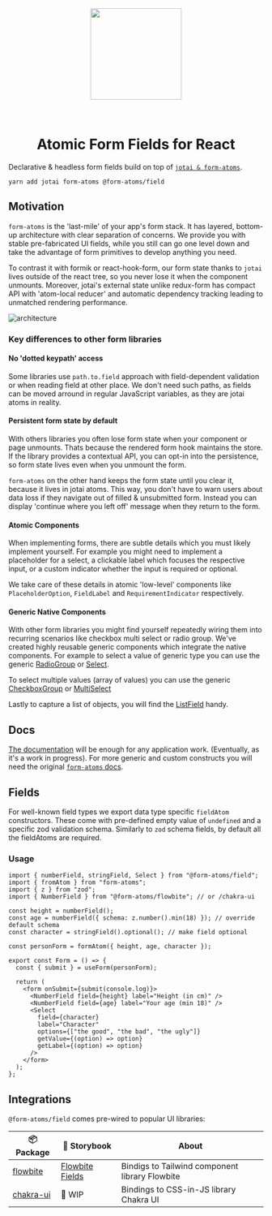 <div align="center">
  <img width="180" style="margin: 32px" src="./form-atoms-field.svg">
  <h1>Atomic Form Fields for React</h1>
</div>

Declarative & headless form fields build on top of [`jotai & form-atoms`](https://github.com/jaredLunde/form-atoms).

```
yarn add jotai form-atoms @form-atoms/field
```

## Motivation

`form-atoms` is the 'last-mile' of your app's form stack. It has layered, bottom-up architecture with clear separation of concerns.
We provide you with stable pre-fabricated UI fields, while you still can go one level down and take the advantage of form primitives to develop anything you need.

To contrast it with formik or react-hook-form, our form state thanks to `jotai` lives outside of the react tree, so you never lose it when the component unmounts.
Moreover, jotai's external state unlike redux-form has compact API with 'atom-local reducer' and automatic dependency tracking leading to unmatched rendering performance.

![architecture](./architecture.png)

### Key differences to other form libraries

#### No 'dotted keypath' access

Some libraries use `path.to.field` approach with field-dependent validation or when reading field at other place. We don't need such paths, as fields can be moved arround in regular JavaScript variables, as they are jotai atoms in reality.

#### Persistent form state by default

With others libraries you often lose form state when your component or page unmounts. Thats because the rendered form hook maintains the store. If the library provides a contextual API, you can opt-in into the persistence, so form state lives even when you unmount the form.

`form-atoms` on the other hand keeps the form state until you clear it, because it lives in jotai atoms. This way, you don't have to warn users about data loss if they navigate out of filled & unsubmitted form. Instead you can display 'continue where you left off' message when they return to the form.

#### Atomic Components

When implementing forms, there are subtle details which you must likely implement yourself. For example you might need to implement a placeholder for a select,
a clickable label which focuses the respective input, or a custom indicator whether the input is required or optional.

We take care of these details in atomic 'low-level' components like `PlaceholderOption`, `FieldLabel` and `RequirementIndicator` respectively.

#### Generic Native Components

With other form libraries you might find yourself repeatedly wiring them into recurring scenarios like checkbox multi select or radio group.
We've created highly reusable generic components which integrate the native components.
For example to select a value of generic type you can use the generic [RadioGroup](https://form-atoms.github.io/field/?path=/docs/components-radiogroup--docs) or [Select](https://form-atoms.github.io/field/?path=/docs/components-select--docs).

To select multiple values (array of values) you can use the generic [CheckboxGroup](https://form-atoms.github.io/field/?path=/docs/components-checkboxgroup--docs) or [MultiSelect](https://form-atoms.github.io/field/?path=/docs/components-multiselect--docs)

Lastly to capture a list of objects, you will find the [ListField](https://form-atoms.github.io/field/?path=/docs/components-listfield--docs) handy.

## Docs

[The documentation](https://form-atoms.github.io/field/) will be enough for any application work. (Eventually, as it's a work in progress).
For more generic and custom constructs you will need the original [`form-atoms` docs](https://github.com/jaredLunde/form-atoms).

## Fields

For well-known field types we export data type specific `fieldAtom` constructors. These come with
pre-defined empty value of `undefined` and a specific zod validation schema.
Similarly to `zod` schema fields, by default all the fieldAtoms are required.

### Usage

```tsx
import { numberField, stringField, Select } from "@form-atoms/field";
import { fromAtom } from "form-atoms";
import { z } from "zod";
import { NumberField } from "@form-atoms/flowbite"; // or /chakra-ui

const height = numberField();
const age = numberField({ schema: z.number().min(18) }); // override default schema
const character = stringField().optional(); // make field optional

const personForm = formAtom({ height, age, character });

export const Form = () => {
  const { submit } = useForm(personForm);

  return (
    <form onSubmit={submit(console.log)}>
      <NumberField field={height} label="Height (in cm)" />
      <NumberField field={age} label="Your age (min 18)" />
      <Select
        field={character}
        label="Character"
        options={["the good", "the bad", "the ugly"]}
        getValue={(option) => option}
        getLabel={(option) => option}
      />
    </form>
  );
};
```

## Integrations

`@form-atoms/field` comes pre-wired to popular UI libraries:

| 📦Package                                            | 🎨 Storybook                                              | About                                          |
| ---------------------------------------------------- | --------------------------------------------------------- | ---------------------------------------------- |
| [flowbite](https://github.com/form-atoms/flowbite)   | [Flowbite Fields](https://form-atoms.github.io/flowbite/) | Bindigs to Tailwind component library Flowbite |
| [chakra-ui](https://github.com/form-atoms/chakra-ui) | 🚧 WIP                                                    | Bindings to CSS-in-JS library Chakra UI        |
